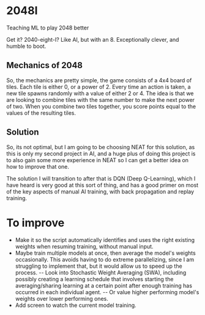 # 2048I
Teaching ML to play 2048 better

Get it? 2040-eight-I? Like AI, but with an 8. Exceptionally clever, and humble to boot.


## Mechanics of 2048

So, the mechanics are pretty simple, the game consists of a 4x4 board of tiles.
Each tile is either 0, or a power of 2. Every time an action is taken, a new tile spawns randomly with a value of either 2 or 4. The idea is that we are looking to combine tiles with the same number to make the next power of two. When you combine two tiles together, you score points equal to the values of the resulting tiles.

## Solution

So, its not optimal, but I am going to be choosing NEAT for this solution, as this is only my second project in AI, and a huge plus of doing this project is to also gain some more experience in NEAT so I can get a better idea on how to improve that one.

The solution I will transition to after that is DQN (Deep Q-Learning), which I have heard is very good at this sort of thing, and has a good primer on most of the key aspects of manual AI training, with back propagation and replay training.

# To improve
- Make it so the script automatically identifies and uses the right existing weights when resuming training, without manual input.
- Maybe train multiple models at once, then average the model's weights occasionally. This avoids having to do extreme parallelizing, since I am struggling to implement that, but it would allow us to speed up the process.
-- Look into Stochastic Weight Averaging (SWA), including possibly creating a learning schedule that involves starting the averaging/sharing learning at a certain point after enough training has occurred in each individual agent.
-- Or value higher performing model's weights over lower performing ones.
- Add screen to watch the current model training.